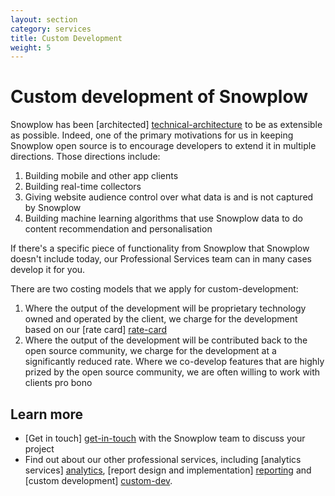 ```yaml
---
layout: section
category: services
title: Custom Development
weight: 5
---
```


# Custom development of Snowplow

Snowplow has been [architected] [technical-architecture] to be as extensible as possible. Indeed, one of the primary motivations for us in keeping Snowplow open source is to encourage developers to extend it in multiple directions. Those directions include:

1. Building mobile and other app clients 
2. Building real-time collectors
3. Giving website audience control over what data is and is not captured by Snowplow
4. Building machine learning algorithms that use Snowplow data to do content recommendation and personalisation

If there's a specific piece of functionality from Snowplow that Snowplow doesn't include today, our Professional Services team can in many cases develop it for you.

There are two costing models that we apply for custom-development:

1. Where the output of the development will be proprietary technology owned and operated by the client, we charge for the development based on our [rate card] [rate-card]
2. Where the output of the development will be contributed back to the open source community, we charge for the development at a significantly reduced rate. Where we co-develop features that are highly prized by the open source community, we are often willing to work with clients pro bono

## Learn more

* [Get in touch] [get-in-touch] with the Snowplow team to discuss your project
* Find out about our other professional services, including [analytics services] [analytics], [report design and implementation] [reporting] and [custom development] [custom-dev].

[reporting]: reporting.html
[get-in-touch]: /contact/index.html
[analytics]: analytics.html
[implementation]: implementation.html
[custom-dev]: custom-development.html
[rate-card]: rate-card.html

[technical-architecture]: /product/technical-architecture.html 